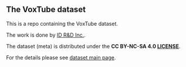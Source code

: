 ## The VoxTube dataset

This is a repo containing the VoxTube dataset.

The work is done by [ID R&D Inc.](https://www.idrnd.ai).

The dataset (meta) is distributed under the **CC BY-NC-SA 4.0 [LICENSE](https://github.com/IDRnD/VoxTube/LICENSE)**.

For the details please see [dataset main page](https://www.idrnd.ai/resources/downloads/voxtube).
